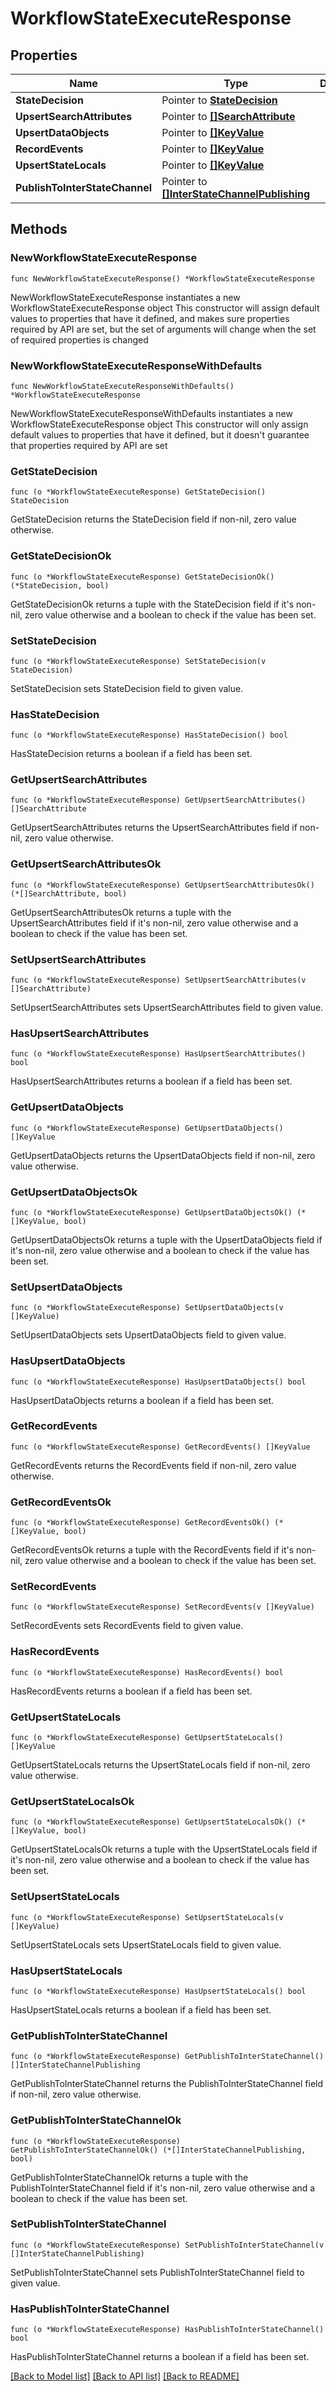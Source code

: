 # WorkflowStateExecuteResponse

## Properties

Name | Type | Description | Notes
------------ | ------------- | ------------- | -------------
**StateDecision** | Pointer to [**StateDecision**](StateDecision.md) |  | [optional] 
**UpsertSearchAttributes** | Pointer to [**[]SearchAttribute**](SearchAttribute.md) |  | [optional] 
**UpsertDataObjects** | Pointer to [**[]KeyValue**](KeyValue.md) |  | [optional] 
**RecordEvents** | Pointer to [**[]KeyValue**](KeyValue.md) |  | [optional] 
**UpsertStateLocals** | Pointer to [**[]KeyValue**](KeyValue.md) |  | [optional] 
**PublishToInterStateChannel** | Pointer to [**[]InterStateChannelPublishing**](InterStateChannelPublishing.md) |  | [optional] 

## Methods

### NewWorkflowStateExecuteResponse

`func NewWorkflowStateExecuteResponse() *WorkflowStateExecuteResponse`

NewWorkflowStateExecuteResponse instantiates a new WorkflowStateExecuteResponse object
This constructor will assign default values to properties that have it defined,
and makes sure properties required by API are set, but the set of arguments
will change when the set of required properties is changed

### NewWorkflowStateExecuteResponseWithDefaults

`func NewWorkflowStateExecuteResponseWithDefaults() *WorkflowStateExecuteResponse`

NewWorkflowStateExecuteResponseWithDefaults instantiates a new WorkflowStateExecuteResponse object
This constructor will only assign default values to properties that have it defined,
but it doesn't guarantee that properties required by API are set

### GetStateDecision

`func (o *WorkflowStateExecuteResponse) GetStateDecision() StateDecision`

GetStateDecision returns the StateDecision field if non-nil, zero value otherwise.

### GetStateDecisionOk

`func (o *WorkflowStateExecuteResponse) GetStateDecisionOk() (*StateDecision, bool)`

GetStateDecisionOk returns a tuple with the StateDecision field if it's non-nil, zero value otherwise
and a boolean to check if the value has been set.

### SetStateDecision

`func (o *WorkflowStateExecuteResponse) SetStateDecision(v StateDecision)`

SetStateDecision sets StateDecision field to given value.

### HasStateDecision

`func (o *WorkflowStateExecuteResponse) HasStateDecision() bool`

HasStateDecision returns a boolean if a field has been set.

### GetUpsertSearchAttributes

`func (o *WorkflowStateExecuteResponse) GetUpsertSearchAttributes() []SearchAttribute`

GetUpsertSearchAttributes returns the UpsertSearchAttributes field if non-nil, zero value otherwise.

### GetUpsertSearchAttributesOk

`func (o *WorkflowStateExecuteResponse) GetUpsertSearchAttributesOk() (*[]SearchAttribute, bool)`

GetUpsertSearchAttributesOk returns a tuple with the UpsertSearchAttributes field if it's non-nil, zero value otherwise
and a boolean to check if the value has been set.

### SetUpsertSearchAttributes

`func (o *WorkflowStateExecuteResponse) SetUpsertSearchAttributes(v []SearchAttribute)`

SetUpsertSearchAttributes sets UpsertSearchAttributes field to given value.

### HasUpsertSearchAttributes

`func (o *WorkflowStateExecuteResponse) HasUpsertSearchAttributes() bool`

HasUpsertSearchAttributes returns a boolean if a field has been set.

### GetUpsertDataObjects

`func (o *WorkflowStateExecuteResponse) GetUpsertDataObjects() []KeyValue`

GetUpsertDataObjects returns the UpsertDataObjects field if non-nil, zero value otherwise.

### GetUpsertDataObjectsOk

`func (o *WorkflowStateExecuteResponse) GetUpsertDataObjectsOk() (*[]KeyValue, bool)`

GetUpsertDataObjectsOk returns a tuple with the UpsertDataObjects field if it's non-nil, zero value otherwise
and a boolean to check if the value has been set.

### SetUpsertDataObjects

`func (o *WorkflowStateExecuteResponse) SetUpsertDataObjects(v []KeyValue)`

SetUpsertDataObjects sets UpsertDataObjects field to given value.

### HasUpsertDataObjects

`func (o *WorkflowStateExecuteResponse) HasUpsertDataObjects() bool`

HasUpsertDataObjects returns a boolean if a field has been set.

### GetRecordEvents

`func (o *WorkflowStateExecuteResponse) GetRecordEvents() []KeyValue`

GetRecordEvents returns the RecordEvents field if non-nil, zero value otherwise.

### GetRecordEventsOk

`func (o *WorkflowStateExecuteResponse) GetRecordEventsOk() (*[]KeyValue, bool)`

GetRecordEventsOk returns a tuple with the RecordEvents field if it's non-nil, zero value otherwise
and a boolean to check if the value has been set.

### SetRecordEvents

`func (o *WorkflowStateExecuteResponse) SetRecordEvents(v []KeyValue)`

SetRecordEvents sets RecordEvents field to given value.

### HasRecordEvents

`func (o *WorkflowStateExecuteResponse) HasRecordEvents() bool`

HasRecordEvents returns a boolean if a field has been set.

### GetUpsertStateLocals

`func (o *WorkflowStateExecuteResponse) GetUpsertStateLocals() []KeyValue`

GetUpsertStateLocals returns the UpsertStateLocals field if non-nil, zero value otherwise.

### GetUpsertStateLocalsOk

`func (o *WorkflowStateExecuteResponse) GetUpsertStateLocalsOk() (*[]KeyValue, bool)`

GetUpsertStateLocalsOk returns a tuple with the UpsertStateLocals field if it's non-nil, zero value otherwise
and a boolean to check if the value has been set.

### SetUpsertStateLocals

`func (o *WorkflowStateExecuteResponse) SetUpsertStateLocals(v []KeyValue)`

SetUpsertStateLocals sets UpsertStateLocals field to given value.

### HasUpsertStateLocals

`func (o *WorkflowStateExecuteResponse) HasUpsertStateLocals() bool`

HasUpsertStateLocals returns a boolean if a field has been set.

### GetPublishToInterStateChannel

`func (o *WorkflowStateExecuteResponse) GetPublishToInterStateChannel() []InterStateChannelPublishing`

GetPublishToInterStateChannel returns the PublishToInterStateChannel field if non-nil, zero value otherwise.

### GetPublishToInterStateChannelOk

`func (o *WorkflowStateExecuteResponse) GetPublishToInterStateChannelOk() (*[]InterStateChannelPublishing, bool)`

GetPublishToInterStateChannelOk returns a tuple with the PublishToInterStateChannel field if it's non-nil, zero value otherwise
and a boolean to check if the value has been set.

### SetPublishToInterStateChannel

`func (o *WorkflowStateExecuteResponse) SetPublishToInterStateChannel(v []InterStateChannelPublishing)`

SetPublishToInterStateChannel sets PublishToInterStateChannel field to given value.

### HasPublishToInterStateChannel

`func (o *WorkflowStateExecuteResponse) HasPublishToInterStateChannel() bool`

HasPublishToInterStateChannel returns a boolean if a field has been set.


[[Back to Model list]](../README.md#documentation-for-models) [[Back to API list]](../README.md#documentation-for-api-endpoints) [[Back to README]](../README.md)



